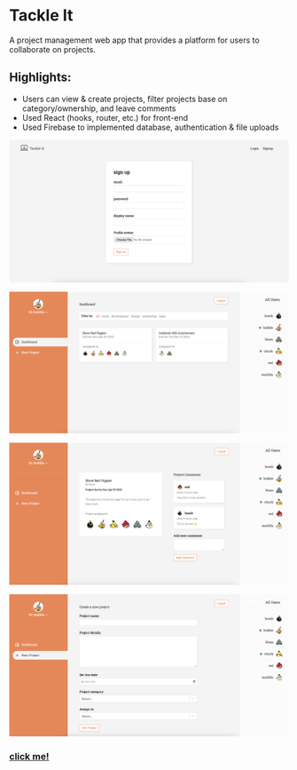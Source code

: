 # Tackle It
A project management web app that provides a platform for users to collaborate on projects. 

## Highlights:
- Users can view & create projects, filter projects base on category/ownership, and leave comments 
- Used React (hooks, router, etc.) for front-end
- Used Firebase to implemented database, authentication & file uploads

![](./snapshots/sign-up.png)

![](./snapshots/dashboard.png)

![](./snapshots/project-summary.png)

![](./snapshots/create.png)

### <a href="https://tackle-it-7.web.app/">click me!</a>